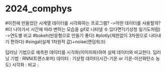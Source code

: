 # 2024_comphys

#이전에 만들었던 시계열 데이터를 시각화하는 프로그램?
->어떤 데이터를 사용할까?
#더 나아가서 시간에 따라 변하는 모습을 gif로 나타낼 수 있다면?(기상청 일기도처럼)
->연도별 비교
#bokeh(반응형으로 만들기 좋다)
#plotly(제한없이 3차원으로 나타내기 편하다)
#singal(실제 1차원적 값)+noise(랜덤워크)

딥러닝 기법으로 예측한 데이터를 시각화(이미지화)하여 실제 데이터와 비교한다.
딥러닝 기법 : RNN(트랜스포머)
데이터 : 기상청 데이터(시간-기온 or 기온-이산화탄소 농도)
시각화 :
비교 : 
